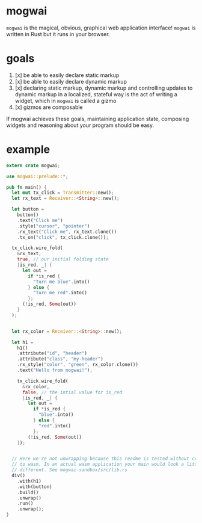 # mogwai
`mogwai` is the magical, obvious, graphical web application interface! `mogwai`
is written in Rust but it runs in your browser.

# goals

1. [x] be able to easily declare static markup
2. [x] be able to easily declare dynamic markup
3. [x] declaring static markup, dynamic markup and controlling updates to
       dynamic markup in a localized, stateful way is the act of writing a
       widget, which in `mogwai` is called a gizmo
4. [x] gizmos are composable

If mogwai achieves these goals, maintaining application state, composing
widgets and reasoning about your program should be easy.

# example
```rust
extern crate mogwai;

use mogwai::prelude::*;

pub fn main() {
  let mut tx_click = Transmitter::new();
  let rx_text = Receiver::<String>::new();

  let button =
    button()
    .text("Click me")
    .style("cursor", "pointer")
    .rx_text("Click me", rx_text.clone())
    .tx_on("click", tx_click.clone());

  tx_click.wire_fold(
    &rx_text,
    true, // our initial folding state
    |is_red, _| {
      let out =
        if *is_red {
          "Turn me blue".into()
        } else {
          "Turn me red".into()
        };
      (!is_red, Some(out))
    }
  );


  let rx_color = Receiver::<String>::new();

  let h1 =
    h1()
    .attribute("id", "header")
    .attribute("class", "my-header")
    .rx_style("color", "green", rx_color.clone())
    .text("Hello from mogwai!");

    tx_click.wire_fold(
      &rx_color,
      false, // the intial value for is_red
      |is_red, _| {
        let out =
          if *is_red {
            "blue".into()
          } else {
            "red".into()
          };
        (!is_red, Some(out))
    });


  // Here we're not unwrapping because this readme is tested without compiling
  // to wasm. In an actual wasm application your main would look a little
  // different. See mogwai-sandbox/src/lib.rs
  div()
    .with(h1)
    .with(button)
    .build()
    .unwrap()
    .run()
    .unwrap();
}
```
